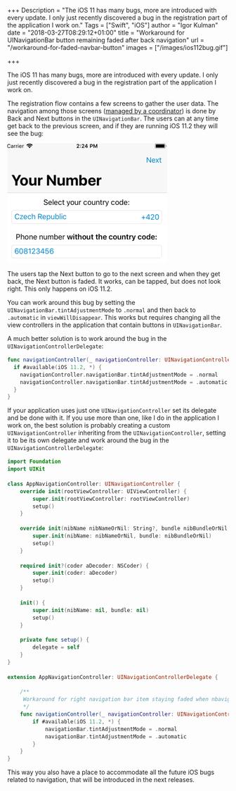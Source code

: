 +++
Description = "The iOS 11 has many bugs, more are introduced with every update. I only just recently discovered a bug in the registration part of the application I work on."
Tags = ["Swift", "iOS"]
author = "Igor Kulman"
date = "2018-03-27T08:29:12+01:00"
title = "Workaround for UINavigationBar button remaining faded after back navigation"
url = "/workaround-for-faded-navbar-button"
images = ["/images/ios112bug.gif"]

+++

The iOS 11 has many bugs, more are introduced with every update. I only just recently discovered a bug in the registration part of the application I work on. 

The registration flow contains a few screens to gather the user data. The navigation among those screens ([managed by a coordinator](/architecting-ios-apps-coordinators/)) is done by Back and Next buttons in the `UINavigationBar`. The users can at any time get back to the previous screen, and if they are running iOS 11.2 they will see the bug:

![iOS 11.2 navbar bug](ios112bug.gif)

The users tap the Next button to go to the next screen and when they get back, the Next button is faded. It works, can be tapped, but does not look right. This only happens on iOS 11.2.

<!--more-->

You can work around this bug by setting the `UINavigationBar.tintAdjustmentMode` to `.normal` and then back to `.automatic`  in `viewWillDisappear`. This works but requires changing all the view controllers in the application that contain buttons in `UINavigationBar`.

A much better solution is to work around the bug in the `UINavigationControllerDelegate`:

```swift
func navigationController(_ navigationController: UINavigationController, willShow viewController: UIViewController, animated: Bool) {
  if #available(iOS 11.2, *) {
    navigationController.navigationBar.tintAdjustmentMode = .normal
    navigationController.navigationBar.tintAdjustmentMode = .automatic
  }
}
```

If your application uses just one `UINavigationController` set its delegate and be done with it. If you use more than one, like I do in the application I work on, the best solution is probably creating a custom `UINavigationController` inheriting from the `UINavigationController`, setting it to be its own delegate and work around the bug in the `UINavigationControllerDelegate`:

```swift
import Foundation
import UIKit

class AppNavigationController: UINavigationController {
    override init(rootViewController: UIViewController) {
        super.init(rootViewController: rootViewController)
        setup()
    }

    override init(nibName nibNameOrNil: String?, bundle nibBundleOrNil: Bundle?) {
        super.init(nibName: nibNameOrNil, bundle: nibBundleOrNil)
        setup()
    }

    required init?(coder aDecoder: NSCoder) {
        super.init(coder: aDecoder)
        setup()
    }

    init() {
        super.init(nibName: nil, bundle: nil)
        setup()
    }

    private func setup() {        
        delegate = self
    }
}

extension AppNavigationController: UINavigationControllerDelegate {

    /**
     Workaround for right navigation bar item staying faded when nbavigating back
     */
    func navigationController(_ navigationController: UINavigationController, willShow viewController: UIViewController, animated: Bool) {
        if #available(iOS 11.2, *) {
            navigationBar.tintAdjustmentMode = .normal
            navigationBar.tintAdjustmentMode = .automatic
        }
    }
}

```

This way you also have a place to accommodate all the future iOS bugs related to navigation, that will be introduced in the next releases.
